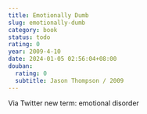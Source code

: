 ```yaml
---
title: Emotionally Dumb
slug: emotionally-dumb
category: book
status: todo
rating: 0
year: 2009-4-10
date: 2024-01-05 02:56:04+08:00
douban:
  rating: 0
  subtitle: Jason Thompson / 2009
---
```


Via Twitter new term: emotional disorder
